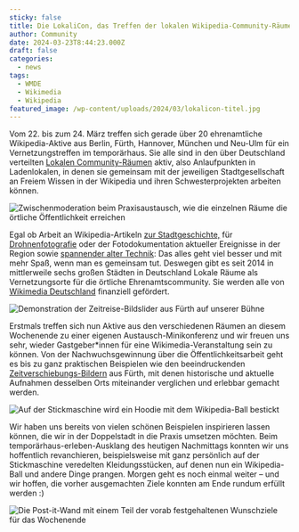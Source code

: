 ```yaml
---
sticky: false
title: Die LokaliCon, das Treffen der lokalen Wikipedia-Community-Räume in Neu-Ulm
author: Community
date: 2024-03-23T8:44:23.000Z
draft: false
categories:
  - news
tags:
  - WMDE
  - Wikimedia
  - Wikipedia
featured_image: /wp-content/uploads/2024/03/lokalicon-titel.jpg
---
```


Vom 22. bis zum 24. März treffen sich gerade über 20 ehrenamtliche Wikipedia-Aktive aus Berlin, Fürth, Hannover, München und Neu-Ulm für ein Vernetzungstreffen im temporärhaus. Sie alle sind in den über Deutschland verteilten [Lokalen Community-Räumen](https://de.wikipedia.org/wiki/Wikipedia:F%C3%B6rderung/Lokale_Community-R%C3%A4ume) aktiv, also Anlaufpunkten in Ladenlokalen, in denen sie gemeinsam mit der jeweiligen Stadtgesellschaft an Freiem Wissen in der Wikipedia und ihren Schwesterprojekten arbeiten können.

![Zwischenmoderation beim Praxisaustausch, wie die einzelnen Räume die örtliche Öffentlichkeit erreichen](/wp-content/uploads/2024/03/lokalicon-programm.jpg)

Egal ob Arbeit an Wikipedia-Artikeln [zur Stadtgeschichte,](https://www.fuerthwiki.de/wiki/index.php/Kategorie:Geschichte) für [Drohnenfotografie](https://de.wikipedia.org/wiki/Wikipedia:Lokal_K/Drohnenfotografie) oder der Fotodokumentation aktueller Ereignisse in der Region sowie [spannender alter Technik](https://de.wikipedia.org/wiki/Wikipedia:Lokal_K/Lokalfotografie): Das alles geht viel besser und mit mehr Spaß, wenn man es gemeinsam tut. Deswegen gibt es seit 2014 in mittlerweile sechs großen Städten in Deutschland Lokale Räume als Vernetzungsorte für die örtliche Ehrenamtscommunity. Sie werden alle von [Wikimedia Deutschland](https://www.wikimedia.de/) finanziell gefördert.

![Demonstration der Zeitreise-Bildslider aus Fürth auf unserer Bühne](/wp-content/uploads/2024/03/lokalicon-slider.jpg)

Erstmals treffen sich nun Aktive aus den verschiedenen Räumen an diesem Wochenende zu einer eigenen Austausch-Minikonferenz und wir freuen uns sehr, wieder Gastgeber\*innen für eine Wikimedia-Veranstaltung sein zu können. Von der Nachwuchsgewinnung über die Öffentlichkeitsarbeit geht es bis zu ganz praktischen Beispielen wie den beeindruckenden [Zeitverschiebungs-Bildern](https://www.klein-aber-fein.de/zeitverschiebungen/) aus Fürth, mit denen historische und aktuelle Aufnahmen desselben Orts miteinander verglichen und erlebbar gemacht werden.

![Auf der Stickmaschine wird ein Hoodie mit dem Wikipedia-Ball bestickt](/wp-content/uploads/2024/03/lokalicon-hoodie.jpg)

Wir haben uns bereits von vielen schönen Beispielen inspirieren lassen können, die wir in der Doppelstadt in die Praxis umsetzen möchten. Beim temporärhaus-erleben-Ausklang des heutigen Nachmittags konnten wir uns hoffentlich revanchieren, beispielsweise mit ganz persönlich auf der Stickmaschine veredelten Kleidungsstücken, auf denen nun ein Wikipedia-Ball und andere Dinge prangen. Morgen geht es noch einmal weiter – und wir hoffen, die vorher ausgemachten Ziele konnten am Ende rundum erfüllt werden :)

![Die Post-it-Wand mit einem Teil der vorab festgehaltenen Wunschziele für das Wochenende](/wp-content/uploads/2024/03/lokalicon-erfolgreich.jpg)
